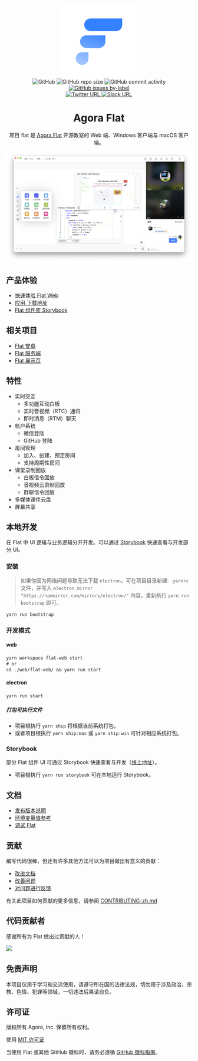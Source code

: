 <div align="center">
    <img width="200" height="200" style="display: block;" src="./assets/flat-logo.svg">
</div>

<div align="center">
    <img alt="GitHub" src="https://img.shields.io/github/license/netless-io/flat?color=9cf&style=flat-square">
    <img alt="GitHub repo size" src="https://img.shields.io/github/repo-size/netless-io/flat?color=9cf&style=flat-square">
    <img alt="GitHub commit activity" src="https://img.shields.io/github/commit-activity/m/netless-io/flat?color=9cf&style=flat-square">
    <a target="_blank" href="https://github.com/netless-io/flat/issues?q=is%3Aissue+is%3Aopen+label%3A%22good+first+issue%22">
        <img alt="GitHub issues by-label" src="https://img.shields.io/github/issues/netless-io/flat/good%20first%20issue?color=9cf&label=good%20first%20issue&style=flat-square">
    </a>
    <br>
    <a target="_blank" href="https://twitter.com/AgoraFlat">
    <img alt="Twitter URL" src="https://img.shields.io/badge/Twitter-AgoraFlat-9cf.svg?logo=twitter&style=flat-square">
    </a>
    <a target="_blank" href="https://github.com/netless-io/flat/issues/926">
        <img alt="Slack URL" src="https://img.shields.io/badge/Slack-AgoraFlat-9cf.svg?logo=slack&style=flat-square">
    </a>
</div>

<div align="center">
    <h1>Agora Flat</h1>
    <p>项目 flat 是 <a href="https://flat.whiteboard.agora.io/">Agora Flat</a> 开源教室的 Web 端、Windows 客户端与 macOS 客户端。</p>
    <img src="./assets/flat-showcase.png">
</div>

## 产品体验

- [快速体验 Flat Web][flat-web]
- [应用 下载地址][flat-homepage]
- [Flat 组件库 Storybook][flat-storybook]

## 相关项目

- [Flat 安卓][flat-android]
- [Flat 服务端][flat-server]
- [Flat 展示页][flat-homepage]

## 特性

- 实时交互
    - 多功能互动白板
    - 实时音视频（RTC）通讯
    - 即时消息（RTM）聊天
- 帐户系统
    - 微信登陆
    - GitHub 登陆
- 房间管理
    - 加入、创建、预定房间
    - 支持周期性房间
- 课堂录制回放
    - 白板信令回放
    - 音视频云录制回放
    - 群聊信令回放
- 多媒体课件云盘
- 屏幕共享

## 本地开发

在 Flat 中 UI 逻辑与业务逻辑分开开发。可以通过 [Storybook](#storybook) 快速查看与开发部分 UI。

### 安装

> 如果你因为网络问题导致无法下载 `electron`，可在项目目录新建: `.yarnrc` 文件，并写入 `electron_mirror "https://npmmirror.com/mirrors/electron/"` 内容。重新执行 `yarn run bootstrap` 即可。

```shell
yarn run bootstrap
```

### 开发模式

#### web

```shell
yarn workspace flat-web start
# or
cd ./web/flat-web/ && yarn run start
```

#### electron

```shell
yarn run start
```

##### 打包可执行文件

- 项目根执行 `yarn ship` 将根据当前系统打包。
- 或者项目根执行 `yarn ship:mac` 或 `yarn ship:win` 可针对相应系统打包。

### Storybook

部分 Flat 组件 UI 可通过 Storybook 快速查看与开发（[线上地址][flat-storybook]）。

- 项目根执行 `yarn run storybook` 可在本地运行 Storybook。

## 文档

- [发布版本说明](docs/releases)
- [环境变量值参考](docs/env/README-zh.md)
- [调试 Flat](docs/debugging/README-zh.md)

## 贡献

编写代码很棒，但还有许多其他方法可以为项目做出有意义的贡献：

* [改进文档](CONTRIBUTING-zh.md#改进文档)
* [改善问题](CONTRIBUTING-zh.md#改善问题)
* [对问题进行反馈](CONTRIBUTING-zh.md#对问题进行反馈)

有关此项目如何贡献的更多信息，请参阅 [CONTRIBUTING-zh.md](CONTRIBUTING-zh.md)

## 代码贡献者

感谢所有为 Flat 做出过贡献的人！

<a href="https://github.com/netless-io/flat/graphs/contributors"><img src="https://opencollective.com/agora-flat/contributors.svg?width=890&button=false"/></a>

## 免责声明

本项目仅用于学习和交流使用，请遵守所在国的法律法规，切勿用于涉及政治、宗教、色情、犯罪等领域，一切违法后果请自负。

## 许可证

版权所有 Agora, Inc. 保留所有权利。

使用 [MIT 许可证](LICENSE)

当使用 Flat 或其他 GitHub 徽标时，请务必遵循 [GitHub 徽标指南][github-logo]。

[join-flat-slack]: https://github.com/netless-io/flat/issues/926

[flat-homepage]: https://flat.whiteboard.agora.io/#download

[flat-web]: https://flat-web.whiteboard.agora.io/

[flat-server]: https://github.com/netless-io/flat-server

[flat-android]: https://github.com/netless-io/flat-android

[flat-storybook]: https://netless-io.github.io/flat/

[github-logo]: https://github.com/logos

